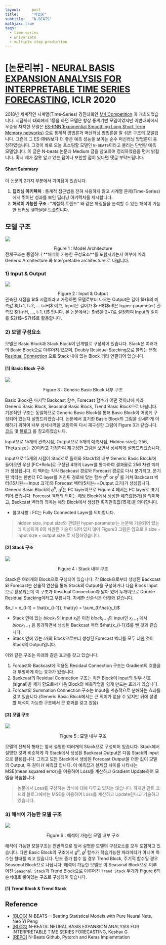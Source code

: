 ```yaml
---
layout:     post
title:      "작업중"
subtitle:   "N-BEATS"
mathjax: true
tags:
  - time-series
  - univariate
  - multiple step prediction 
---
```


# [논문리뷰] - [NEURAL BASIS EXPANSION ANALYSIS FOR INTERPRETABLE TIME SERIES FORECASTING](https://arxiv.org/abs/1905.10437), ICLR 2020

2018년 세계적인 시계열(Time-Series) 경진대회인 [M4 Competition](https://www.sciencedirect.com/science/article/abs/pii/S0169207018300785) 이 개최되었습니다.
지금까지 대회에서 1등을 하던 모델은 항상 통계기반 모델이었지만 이번대회에서 우승을 차지한 모델은 [ES-RNN(Exponential Smoothing Long Short Term Memory networks)](https://arxiv.org/abs/1907.03329) 으로 통계적 방법론과 머신러닝 방법론을 잘 섞은 구조의 모델입니다.
그런데 그 ES-RNN보다 더 좋은 예측 성능을 보이는 순수 머신러닝 방법론이 등장하였습니다.
그것이 바로 오늘 포스팅할 모델인 `N-BEATS`이라고 불리는 단변량 예측 모델입니다.
이 글은 N-beats 논문과 Medium 글을 참고하여 정리하였음을 먼저 밝힙니다. 혹시 제가 잘못 알고 있는 점이나 보안할 점이 있다면 댓글 부탁드립니다.

#### Short Summary
이 논문의 2가지 부분에서 기여점이 있습니다.
1. **딥러닝 아키텍처** : 통계적 접근법을 전혀 사용하지 않고 시계열 문제(Time-Series)에서 뛰어난 성과를 보인 딥러닝 아키텍처를 제시합니다.
2. **해석이 가능한 구조** : "계절적 트렌드" 와 같은 특징들을 분석할 수 있는 해석이 가능한 딥러닝 결과물을 도출합니다.  

## 모델 구조
![](/img/in-post/2020/2020-09-09/model_architect.png)
<center>Figure 1 : Model Architecture</center>
전체구조는 동일하나 **해석이 가능한 구성요소**를 포함시키는지 여부에 따라 Generic Architecture 와 Interpretable architecture 로 나뉩니다.

### 1) Input & Output
![](/img/in-post/2020/2020-09-09/input_output.png)
<center>Figure 2 : Input & Output</center>
관측된 시점을 $t$ 시점이라고 가정하면 모델로부터 나오는 Output은 길이 $H$의 예측값 $[t+1, t+2, ... t+H]$ 이고, Input은 길이가 $nH$($n$은 hyper-parameter) 관측값 $[t-nH, ..., t-1, t]$ 입니다.
본 논문에서는 $n$을 2~7로 설정하여 Input의 길이를 $2H$~$7H$로 활용합니다. 

### 2) 모델 구성요소
모델은 Basic Block과 Stack Block이 단계별로 구성되어 있습니다.
Stack은 여러개의 Basic Block으로 이루어져 있으며, Doubly Residual Stacking으로 불리는 변형 [Residual Connection](https://ganghee-lee.tistory.com/41) 으로 Stack 내에 있는 Block 끼리 연결되어 있습니다.

#### [1] Basic Block 구조
![](/img/in-post/2020/2020-09-09/generic_basic_block.png)
<center>Figure 3 : Generic Basic Block 내부 구조</center>

Basic Block은 마지막 Backcast 함수, Forecast 함수가 어떤 것이냐에 따라 Generic Basic Block, Seasonal Basic Block, Trend Basic Block으로 나뉩니다.
기본적인 구조는 동일하므로 Generic Basic Block을 통해 Basic Block이 어떻게 구성되어 있는지 설명드리겠습니다. 
논문에서 표기한 Basic Block의 그림을 상세하게 이해하기 위하여 내부 상세내역을 포함하여 다시 재구성한 그림이 Figure 3과 같습니다. 
[코드](https://github.com/ElementAI/N-BEATS/blob/master/experiments/model.py) 및 [블로그](https://medium.com/@kshavgupta47/n-beats-neural-basis-expansion-analysis-for-interpretable-time-series-forecasting-91e94c830393) 를 참고하였습니다.

Input으로 15개의 관측시점, Output으로 5개의 예측시점, Hidden size는 256, Theta size는 20이라고 가정하여 재구성한 그림을 보면서 상세하게 설명드리겠습니다.   

Input으로 15개의 시점이 Stack1로 들어와 Stack1의 내부 Generic Basic Block$l$에 들어오면 우선 [FC+Relu]로 구성된 4개의 Layer를 통과하여 결과물로 256 차원 벡터가 생성됩니다.
이 벡터는 각각 Backcast 경로와 Forecast 경로로 다시 분기되고, 분기된 백터는 한번더 FC layer를 거친뒤 경로에 맞는 함수 $g^b$ or $g^f$ 를 거쳐 Backcast 벡터(15차원==Input 크기)와 Forecast 벡터(5차원==Output 크기)가 생성됩니다.
Generic Basic Block의  $g^b$, $g^f$는 FC layer이므로 Figure 4 에서는 FC layer로 표기되어 있습니다. 
Forecast 벡터의 의미는 해당 Block에서 생성한 예측값(5개)을 의미하고, Backcast 벡터의 의미는 해당 Block에서 생성한 회귀관측값(15개)을 의미합니다.
 * 참고사항 : FC는 Fully Connected Layer를 의미합니다.
> hidden size, input size와 관련된 hyper-parameter는 논문에 기술되어 있는데 이상하게 $\theta$의 차원은 기술이 되어 있지 않아 Figure3 그림은 임으로 $\theta$ size = input size + output size 로 지정하였습니다.

#### [2] Stack 구조
![](/img/in-post/2020/2020-09-09/stack_block.png)
<center>Figure 4 : Stack 내부 구조</center>

Stack은 여러개의 Block으로 구성되어 있습니다. 
각 Block으로부터 생성된 Backcast와 Forecast는 산술적 연산을 통해 Stack의 Output을 구성하거나 다음 Block Input으로 활용되는데 이 구조가 Residual Connection과 닮아 있어 두개이므로 Double Residual Stacking이라고 부릅니다.
자세한 산술식은 아래와 같습니다.

$x_l = x_{l-1} = \hat{x_{l-1}},   \hat{y} = \sum_{l}\hat{y_l}$
 - Stack 안에 있는 $block_l$ 의 input $x_l$은 이전 $block_{l-1}$의 input인 $x_{l-1}$ 에서 $block_{l-1}$ 을 통과하면서 생성된 Backcast 벡터 $\hat{x_{l-1}}$를 뺀 것과 같습니다.
 - Stack 안에 있는 $l$개의 Block으로부터 생성된 Forecast 벡터를 모두 더한 것이 Stack의 Output입니다.
 
이와 같은 구조는 아래와 같은 효과를 갖고 있습니다.
 1. Forcast와 Backcast에 적용된 Residaul Connection 구조는 Gradient의 흐름을 더 투명하게 하는 효과가 있습니다.
 2. Backcast의 Residual Connection 구조는 이전 Block이 Input의 일부 신호(signal)을 제거 함으로써 다음 Block의 예측작업을 쉽게 만드는 효과가 있습니다.
 3. Forcast의 Summation Connection 구조는 Input을 계층적으로 분해하는 효과를 갖고 있습니다.(Generic Basic Block에서는 큰 의미가 없을 수 있지만 뒤에 설명할 해석이 가능한 구조에서 큰 효과를 갖고 있음)  

#### [3] 모델 구조
![](/img/in-post/2020/2020-09-09/model_structure.png)
<center>Figure 5 : 모델 내부 구조</center>

모델의 전체적 형태는 앞서 설명한 여러개의 Stack으로 구성되어 있습니다.
Stack에서 설명한 것과 비슷하게 각 Stack에서 생성된 Backcast Output은 다음 Stack의 Input으로 활용됩니다.
그리고 모든 Stack에서 생성된 Forecast Output을 더한 값이 모델의 Output, 즉 길이 $H$ 예측값 입니다.
이 예측값과 실제값 차이를 나타내는 MSE(mean squared error)을 이용하여 Loss를 계산하고 Gradient Update하여 모델을 학습합니다.
> 논문에서 Loss를 구성하는 방식에 대해 다루고 있지는 않습니다. 하지만 관련 코드와 블로그에서는 MSE를 이용하여 Loss를 계산하고 Update한다고 기술하고 있습니다.


### 3) 해석이 가능한 모델 구조
![](/img/in-post/2020/2020-09-09/interpretable_model.png)
<center>Figure 6 : 해석이 가능한 모델 내부 구조</center>

해석이 가능한 모델구조는 전반적으로 앞서 설명한 모델의 구성요소를 모두 포함하고 있습니다.
다만 Basic Block의 구조에서 $g^b$, $g^f$ 함수가 학습가능한 파라미터가 아니며 특수한 형태를 띄고 있습니다.
단조 증가 함수 일 경우 Trend Block, 주기적 함수일 경우 Seasonal Block으로 나뉩니다.
해석이 가능한 모델은 이 Seasonal Block으로 이루어진 `Seasonal Stack`과 Trend Block으로 이루어진 `Trend Stack` 두개가 Figure 6의 순서대로 쌓여있는 구조로 구성되어 잇습니다.
  
#### [1] Trend Block & Trend Stack
   
 
 

 

   







 









## Reference
 - [[BLOG]](https://towardsdatascience.com/n-beats-beating-statistical-models-with-neural-nets-28a4ba4a4de8) N-BEATS — Beating Statistical Models with Pure Neural Nets, Neo Yi Peng
 - [[BLOG]](https://medium.com/@kshavgupta47/n-beats-neural-basis-expansion-analysis-for-interpretable-time-series-forecasting-91e94c830393) N-BEATS: NEURAL BASIS EXPANSION ANALYSIS FOR INTERPRETABLE TIME SERIES FORECASTING, Keshav G
 - [[REPO]](https://github.com/philipperemy/n-beats) N-Beats Github, Pytorch and Keras Implemntation  